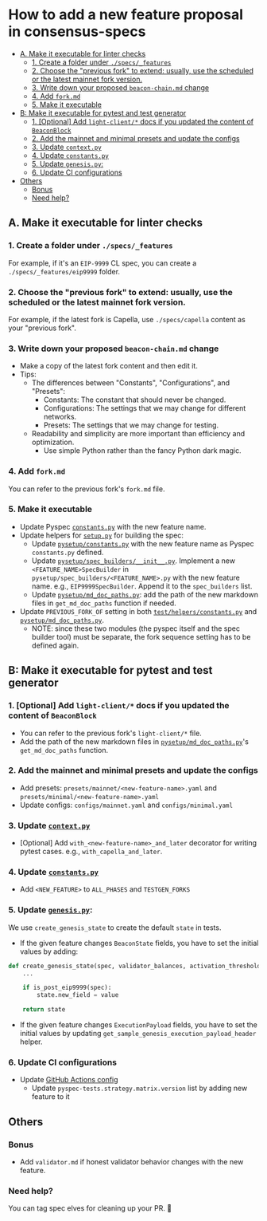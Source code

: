 # How to add a new feature proposal in consensus-specs

<!-- mdformat-toc start --slug=github --no-anchors --maxlevel=6 --minlevel=2 -->

- [A. Make it executable for linter checks](#a-make-it-executable-for-linter-checks)
  - [1. Create a folder under `./specs/_features`](#1-create-a-folder-under-specs_features)
  - [2. Choose the "previous fork" to extend: usually, use the scheduled or the latest mainnet fork version.](#2-choose-the-previous-fork-to-extend-usually-use-the-scheduled-or-the-latest-mainnet-fork-version)
  - [3. Write down your proposed `beacon-chain.md` change](#3-write-down-your-proposed-beacon-chainmd-change)
  - [4. Add `fork.md`](#4-add-forkmd)
  - [5. Make it executable](#5-make-it-executable)
- [B: Make it executable for pytest and test generator](#b-make-it-executable-for-pytest-and-test-generator)
  - [1. [Optional] Add `light-client/*` docs if you updated the content of `BeaconBlock`](#1-optional-add-light-client-docs-if-you-updated-the-content-of-beaconblock)
  - [2. Add the mainnet and minimal presets and update the configs](#2-add-the-mainnet-and-minimal-presets-and-update-the-configs)
  - [3. Update `context.py`](#3-update-contextpy)
  - [4. Update `constants.py`](#4-update-constantspy)
  - [5. Update `genesis.py`:](#5-update-genesispy)
  - [6. Update CI configurations](#6-update-ci-configurations)
- [Others](#others)
  - [Bonus](#bonus)
  - [Need help?](#need-help)

<!-- mdformat-toc end -->

## A. Make it executable for linter checks

### 1. Create a folder under `./specs/_features`

For example, if it's an `EIP-9999` CL spec, you can create a
`./specs/_features/eip9999` folder.

### 2. Choose the "previous fork" to extend: usually, use the scheduled or the latest mainnet fork version.

For example, if the latest fork is Capella, use `./specs/capella` content as
your "previous fork".

### 3. Write down your proposed `beacon-chain.md` change

- Make a copy of the latest fork content and then edit it.
- Tips:
  - The differences between "Constants", "Configurations", and "Presets":
    - Constants: The constant that should never be changed.
    - Configurations: The settings that we may change for different networks.
    - Presets: The settings that we may change for testing.
  - Readability and simplicity are more important than efficiency and
    optimization.
    - Use simple Python rather than the fancy Python dark magic.

### 4. Add `fork.md`

You can refer to the previous fork's `fork.md` file.

### 5. Make it executable

- Update Pyspec
  [`constants.py`](https://github.com/ethereum/consensus-specs/blob/v1.5.0/tests/core/pyspec/eth2spec/test/helpers/constants.py)
  with the new feature name.
- Update helpers for
  [`setup.py`](https://github.com/ethereum/consensus-specs/blob/v1.5.0/setup.py)
  for building the spec:
  - Update
    [`pysetup/constants.py`](https://github.com/ethereum/consensus-specs/blob/v1.5.0/pysetup/constants.py)
    with the new feature name as Pyspec `constants.py` defined.
  - Update
    [`pysetup/spec_builders/__init__.py`](https://github.com/ethereum/consensus-specs/blob/v1.5.0/pysetup/spec_builders/__init__.py).
    Implement a new `<FEATURE_NAME>SpecBuilder` in
    `pysetup/spec_builders/<FEATURE_NAME>.py` with the new feature name. e.g.,
    `EIP9999SpecBuilder`. Append it to the `spec_builders` list.
  - Update
    [`pysetup/md_doc_paths.py`](https://github.com/ethereum/consensus-specs/blob/v1.5.0/pysetup/md_doc_paths.py):
    add the path of the new markdown files in `get_md_doc_paths` function if
    needed.
- Update `PREVIOUS_FORK_OF` setting in both
  [`test/helpers/constants.py`](https://github.com/ethereum/consensus-specs/blob/v1.5.0/tests/core/pyspec/eth2spec/test/helpers/constants.py)
  and
  [`pysetup/md_doc_paths.py`](https://github.com/ethereum/consensus-specs/blob/v1.5.0/pysetup/md_doc_paths.py).
  - NOTE: since these two modules (the pyspec itself and the spec builder tool)
    must be separate, the fork sequence setting has to be defined again.

## B: Make it executable for pytest and test generator

### 1. [Optional] Add `light-client/*` docs if you updated the content of `BeaconBlock`

- You can refer to the previous fork's `light-client/*` file.
- Add the path of the new markdown files in
  [`pysetup/md_doc_paths.py`](https://github.com/ethereum/consensus-specs/blob/v1.5.0/pysetup/md_doc_paths.py)'s
  `get_md_doc_paths` function.

### 2. Add the mainnet and minimal presets and update the configs

- Add presets: `presets/mainnet/<new-feature-name>.yaml` and
  `presets/minimal/<new-feature-name>.yaml`
- Update configs: `configs/mainnet.yaml` and `configs/minimal.yaml`

### 3. Update [`context.py`](https://github.com/ethereum/consensus-specs/blob/v1.5.0/tests/core/pyspec/eth2spec/test/context.py)

- [Optional] Add `with_<new-feature-name>_and_later` decorator for writing
  pytest cases. e.g., `with_capella_and_later`.

### 4. Update [`constants.py`](https://github.com/ethereum/consensus-specs/blob/v1.5.0/tests/core/pyspec/eth2spec/test/helpers/constants.py)

- Add `<NEW_FEATURE>` to `ALL_PHASES` and `TESTGEN_FORKS`

### 5. Update [`genesis.py`](https://github.com/ethereum/consensus-specs/blob/v1.5.0/tests/core/pyspec/eth2spec/test/helpers/genesis.py):

We use `create_genesis_state` to create the default `state` in tests.

- If the given feature changes `BeaconState` fields, you have to set the initial
  values by adding:

```python
def create_genesis_state(spec, validator_balances, activation_threshold):
    ...

    if is_post_eip9999(spec):
        state.new_field = value

    return state
```

- If the given feature changes `ExecutionPayload` fields, you have to set the
  initial values by updating `get_sample_genesis_execution_payload_header`
  helper.

### 6. Update CI configurations

- Update
  [GitHub Actions config](https://github.com/ethereum/consensus-specs/blob/v1.5.0/.github/workflows/run-tests.yml)
  - Update `pyspec-tests.strategy.matrix.version` list by adding new feature to
    it

## Others

### Bonus

- Add `validator.md` if honest validator behavior changes with the new feature.

### Need help?

You can tag spec elves for cleaning up your PR. 🧚
